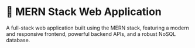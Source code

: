 # 🌟 MERN Stack Web Application

  A full-stack web application built using the MERN stack, featuring a modern and responsive frontend, powerful backend APIs, and a robust NoSQL database.
